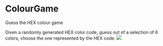 # ColourGame
Guess the HEX colour game 

Given a randomly generated HEX color code, guess out of a selection of 6 colors,
choose the one represented by the HEX code.
![](https://ws2.sinaimg.cn/large/006tKfTcgy1fl0wspl3r0j30ly0iudgw.jpg)

